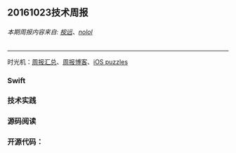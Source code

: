 
## 20161023技术周报

###### 本期周报内容来自: [桉远](https://github.com/AnYuan)、[nolol](https://github.com/nolol)

---

时光机：[周报汇总](https://github.com/BaiduHiDeviOS/iOS-Tech-Weekly)、[周报博客](http://baiduhidevios.github.io/)、[iOS puzzles](https://github.com/BaiduHiDeviOS/iOS-puzzles)


### Swift



### 技术实践



### 源码阅读


### 开源代码：
